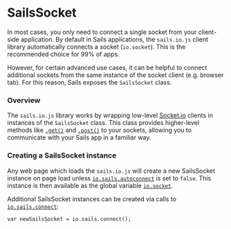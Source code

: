 # SailsSocket

In most cases, you only need to connect a single socket from your client-side application.  By default in Sails applications, the `sails.io.js` client library automatically connects a socket (`io.socket`).  This is the recommended choice for 99% of apps.

However, for certain advanced use cases, it can be helpful to connect additional sockets from the same instance of the socket client (e.g. browser tab).  For this reason, Sails exposes the `SailsSocket` class.


### Overview

The `sails.io.js` library works by wrapping low-level [Socket.io](http://socket.io) clients in instances of the `SailsSocket` class.  This class provides higher-level methods like [`.get()`](http://sailsjs.org/documentation/reference/web-sockets/socket-client/io-socket-get) and [`.post()`](http://sailsjs.org/documentation/reference/web-sockets/socket-client/io-socket-post) to your sockets, allowing you to communicate with your Sails app in a familiar way.


### Creating a SailsSocket instance

Any web page which loads the `sails.io.js` will create a new SailsSocket instance on page load unless [`io.sails.autoconnect`](http://sailsjs.org/documentation/reference/web-sockets/socket-client/io-sails#?autoconnect) is set to `false`.  This instance is then available as the global variable [`io.socket`](http://sailsjs.org/documentation/reference/web-sockets/socket-client/io-socket).

Additional SailsSocket instances can be created via calls to [`io.sails.connect`](http://sailsjs.org/documentation/reference/web-sockets/socket-client/io-sails#?the-connect-method):

```
var newSailsSocket = io.sails.connect();
```


<docmeta name="displayName" value="SailsSocket">
